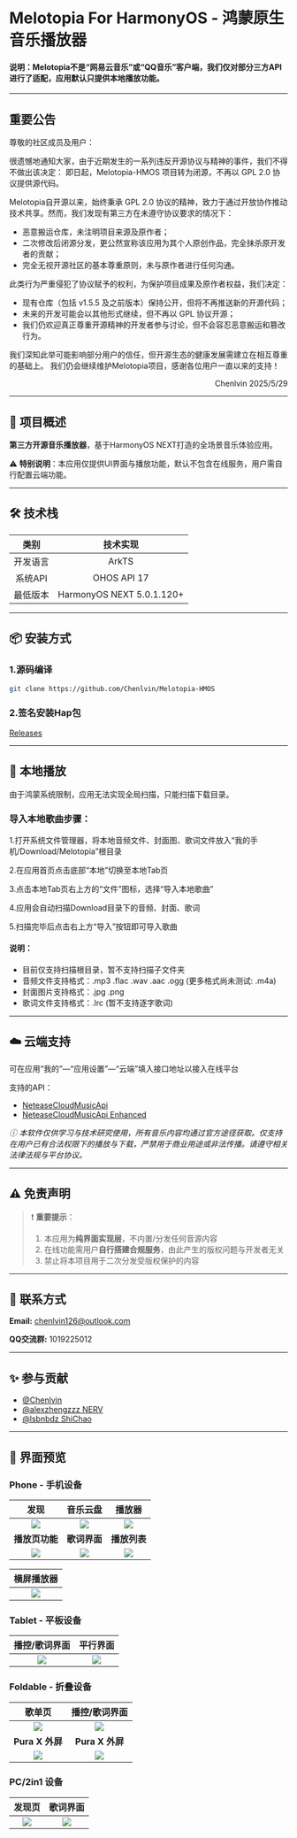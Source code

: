 # Melotopia For HarmonyOS - 鸿蒙原生音乐播放器


#### 说明：Melotopia不是“网易云音乐”或“QQ音乐”客户端，我们仅对部分三方API进行了适配，应用默认只提供本地播放功能。

---

## 重要公告

尊敬的社区成员及用户：

很遗憾地通知大家，由于近期发生的一系列违反开源协议与精神的事件，我们不得不做出该决定：
即日起，Melotopia-HMOS 项目转为闭源，不再以 GPL 2.0 协议提供源代码。

Melotopia自开源以来，始终秉承 GPL 2.0 协议的精神，致力于通过开放协作推动技术共享。然而，我们发现有第三方在未遵守协议要求的情况下：
- 恶意搬运仓库，未注明项目来源及原作者；
- 二次修改后闭源分发，更公然宣称该应用为其个人原创作品，完全抹杀原开发者的贡献；
- 完全无视开源社区的基本尊重原则，未与原作者进行任何沟通。

此类行为严重侵犯了协议赋予的权利，为保护项目成果及原作者权益，我们决定：
- 现有仓库（包括 v1.5.5 及之前版本）保持公开，但将不再推送新的开源代码；
- 未来的开发可能会以其他形式继续，但不再以 GPL 协议开源；
- 我们仍欢迎真正尊重开源精神的开发者参与讨论，但不会容忍恶意搬运和篡改行为。

我们深知此举可能影响部分用户的信任，但开源生态的健康发展需建立在相互尊重的基础上。
我们仍会继续维护Melotopia项目，感谢各位用户一直以来的支持！

<p align="right">Chenlvin 2025/5/29</p>

---

## 📖 项目概述
**第三方开源音乐播放器**，基于HarmonyOS NEXT打造的全场景音乐体验应用。 

⚠️ **特别说明**：本应用仅提供UI界面与播放功能，默认不包含在线服务，用户需自行配置云端功能。

---

## 🛠️ 技术栈
|      类别      |            技术实现            |  
|:------------:|:--------------------------:|  
|     开发语言     |           ArkTS            |  
|    系统API     |        OHOS API 17         |  
|     最低版本     | HarmonyOS NEXT 5.0.1.120+  |  

---

## 📦 安装方式

### 1.源码编译

```bash
git clone https://github.com/Chenlvin/Melotopia-HMOS
`````

### 2.签名安装Hap包

[Releases](https://github.com/Chenlvin/Melotopia-HMOS/releases)

---

## 🎵 本地播放

由于鸿蒙系统限制，应用无法实现全局扫描，只能扫描下载目录。

### **导入本地歌曲步骤：**

1.打开系统文件管理器，将本地音频文件、封面图、歌词文件放入“我的手机/Download/Melotopia”根目录

2.在应用首页点击底部“本地”切换至本地Tab页

3.点击本地Tab页右上方的“文件”图标，选择“导入本地歌曲”

4.应用会自动扫描Download目录下的音频、封面、歌词

5.扫描完毕后点击右上方“导入”按钮即可导入歌曲

#### 说明：

- 目前仅支持扫描根目录，暂不支持扫描子文件夹
- 音频文件支持格式：.mp3 .flac .wav .aac .ogg (更多格式尚未测试: .m4a)
- 封面图片支持格式：.jpg .png
- 歌词文件支持格式：.lrc (暂不支持逐字歌词)

---

## ☁️ 云端支持

可在应用“我的”—“应用设置”—“云端”填入接口地址以接入在线平台

支持的API：

- [NeteaseCloudMusicApi](https://www.npmjs.com/package/NeteaseCloudMusicApi)
- [NeteaseCloudMusicApi Enhanced](https://github.com/NeteaseCloudMusicApiEnhanced/api-enhanced)

_ⓘ 本软件仅供学习与技术研究使用，所有音乐内容均通过官方途径获取。仅支持在用户已有合法权限下的播放与下载，严禁用于商业用途或非法传播。请遵守相关法律法规与平台协议。_

---

## ⚠️ 免责声明

> ❗ **重要提示**：
> 1. 本应用为**纯界面实现层**，不内置/分发任何音源内容
> 2. 在线功能需用户**自行搭建合规服务**，由此产生的版权问题与开发者无关
> 3. 禁止将本项目用于二次分发受版权保护的内容

---

## 📧 联系方式

**Email:** chenlvin126@outlook.com

**QQ交流群:** 1019225012

---

## ✨ 参与贡献

- [@Chenlvin](https://github.com/Chenlvin)
- [@alexzhengzzz NERV](https://github.com/alexzhengzzz)
- [@lsbnbdz ShiChao](https://github.com/lsbnbdz)

---

## 📱 界面预览
### Phone - 手机设备
|            **发现**            |           **音乐云盘**            |            **播放器**            |
|:----------------------------:|:-----------------------------:|:-----------------------------:|
| <img src="./images/01.jpg"/> | <img src="./images/02.jpg" /> | <img src="./images/03.jpg" /> |
|          **播放页功能**           |           **歌词界面**            |           **播放列表**            |
| <img src="./images/04.jpg"/> | <img src="./images/05.jpg"/>  | <img src="./images/06.jpg"/>  | 

|          **横屏播放器**           |
|:----------------------------:|
| <img src="./images/07.jpg"/> |

### Tablet - 平板设备
|         **播控/歌词界面**          |           **平行界面**           |
|:----------------------------:|:----------------------------:|
| <img src="./images/08.jpg"/> | <img src="./images/09.jpg"/> |

### Foldable - 折叠设备
|           **歌单页**            |         **播控/歌词界面**          |
|:----------------------------:|:----------------------------:|
| <img src="./images/10.jpg"/> | <img src="./images/11.jpg"/> |
|        **Pura X 外屏**         |        **Pura X 外屏**         |
| <img src="./images/12.jpg"/> | <img src="./images/13.jpg"/> |

### PC/2in1 设备
|           **发现页**            |           **歌词界面**           |
|:----------------------------:|:----------------------------:|
| <img src="./images/14.jpg"/> | <img src="./images/15.jpg"/> |
